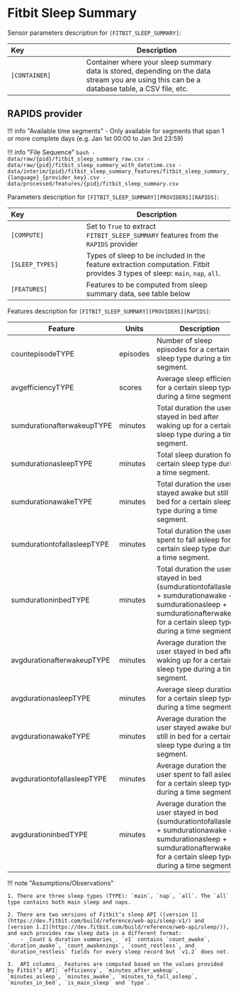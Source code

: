 # Fitbit Sleep Summary

Sensor parameters description for `[FITBIT_SLEEP_SUMMARY]`:

|Key&nbsp;&nbsp;&nbsp;&nbsp;&nbsp;&nbsp;&nbsp;&nbsp;&nbsp;&nbsp;&nbsp;&nbsp;&nbsp;&nbsp;&nbsp;&nbsp;&nbsp;&nbsp;&nbsp;&nbsp;&nbsp;&nbsp;&nbsp;&nbsp;&nbsp;&nbsp;&nbsp;&nbsp;&nbsp;            | Description |
|----------------|-----------------------------------------------------------------------------------------------------------------------------------
|`[CONTAINER]`| Container where your sleep summary data is stored, depending on the data stream you are using this can be a database table, a CSV file, etc. |


## RAPIDS provider

!!! info "Available time segments"
    - Only available for segments that span 1 or more complete days (e.g. Jan 1st 00:00 to Jan 3rd 23:59)

!!! info "File Sequence"
    ```bash
    - data/raw/{pid}/fitbit_sleep_summary_raw.csv
    - data/raw/{pid}/fitbit_sleep_summary_with_datetime.csv
    - data/interim/{pid}/fitbit_sleep_summary_features/fitbit_sleep_summary_{language}_{provider_key}.csv
    - data/processed/features/{pid}/fitbit_sleep_summary.csv
    ```


Parameters description for `[FITBIT_SLEEP_SUMMARY][PROVIDERS][RAPIDS]`:

|Key&nbsp;&nbsp;&nbsp;&nbsp;&nbsp;&nbsp;&nbsp;&nbsp;&nbsp;&nbsp;&nbsp;&nbsp;&nbsp;&nbsp;&nbsp;&nbsp;&nbsp;&nbsp;&nbsp;&nbsp;&nbsp;&nbsp;&nbsp;&nbsp;&nbsp;&nbsp;&nbsp;&nbsp;&nbsp;            | Description |
|----------------|-----------------------------------------------------------------------------------------------------------------------------------
|`[COMPUTE]`     | Set to `True` to extract `FITBIT_SLEEP_SUMMARY` features from the `RAPIDS` provider                                                |
|`[SLEEP_TYPES]` | Types of sleep to be included in the feature extraction computation. Fitbit provides 3 types of sleep: `main`, `nap`, `all`.       |
|`[FEATURES]`    |         Features to be computed from sleep summary data, see table below                                                           |


Features description for `[FITBIT_SLEEP_SUMMARY][PROVIDERS][RAPIDS]`:

|Feature                        |Units      |Description                                  |
|------------------------------ |---------- |-------------------------------------------- |
|countepisodeTYPE               |episodes   |Number of sleep episodes for a certain sleep type during a time segment.
|avgefficiencyTYPE              |scores     |Average sleep efficiency for a certain sleep type during a time segment.
|sumdurationafterwakeupTYPE     |minutes    |Total duration the user stayed in bed after waking up for a certain sleep type during a time segment.
|sumdurationasleepTYPE          |minutes    |Total sleep duration for a certain sleep type during a time segment.
|sumdurationawakeTYPE           |minutes    |Total duration the user stayed awake but still in bed for a certain sleep type during a time segment.
|sumdurationtofallasleepTYPE    |minutes    |Total duration the user spent to fall asleep for a certain sleep type during a time segment.
|sumdurationinbedTYPE           |minutes    |Total duration the user stayed in bed (sumdurationtofallasleep + sumdurationawake + sumdurationasleep + sumdurationafterwakeup) for a certain sleep type during a time segment.
|avgdurationafterwakeupTYPE     |minutes    |Average duration the user stayed in bed after waking up for a certain sleep type during a time segment.
|avgdurationasleepTYPE          |minutes    |Average sleep duration for a certain sleep type during a time segment.
|avgdurationawakeTYPE           |minutes    |Average duration the user stayed awake but still in bed for a certain sleep type during a time segment.
|avgdurationtofallasleepTYPE    |minutes    |Average duration the user spent to fall asleep for a certain sleep type during a time segment.
|avgdurationinbedTYPE           |minutes    |Average duration the user stayed in bed (sumdurationtofallasleep + sumdurationawake + sumdurationasleep + sumdurationafterwakeup) for a certain sleep type during a time segment.



!!! note "Assumptions/Observations"
    
    1. There are three sleep types (TYPE): `main`, `nap`, `all`. The `all` type contains both main sleep and naps.

    2. There are two versions of Fitbit’s sleep API ([version 1](https://dev.fitbit.com/build/reference/web-api/sleep-v1/) and [version 1.2](https://dev.fitbit.com/build/reference/web-api/sleep/)), and each provides raw sleep data in a different format:
        - _Count & duration summaries_. `v1` contains `count_awake`, `duration_awake`, `count_awakenings`, `count_restless`, and `duration_restless` fields for every sleep record but `v1.2` does not.
    
    3. _API columns_. Features are computed based on the values provided by Fitbit’s API: `efficiency`, `minutes_after_wakeup`, `minutes_asleep`, `minutes_awake`, `minutes_to_fall_asleep`, `minutes_in_bed`, `is_main_sleep` and `type`.